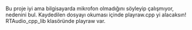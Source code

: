 Bu proje iyi ama bilgisayarda mikrofon olmadığını söyleyip çalışmıyor, nedenini bul.
Kaydedilen dosyayı okuması içinde playraw.cpp yi alacaksın!
RTAudio_cpp_lib klasöründe playraw var.